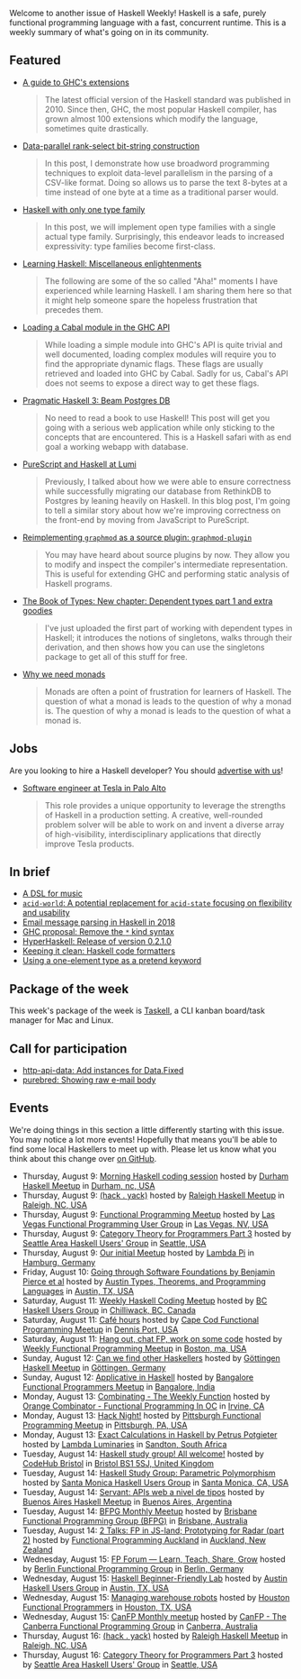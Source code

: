 <!-- 2018-08-09 -->

Welcome to another issue of Haskell Weekly!
Haskell is a safe, purely functional programming language with a fast, concurrent runtime.
This is a weekly summary of what's going on in its community.

## Featured

-   [A guide to GHC's extensions](https://limperg.de/ghc-extensions/)

    > The latest official version of the Haskell standard was published in 2010. Since then, GHC, the most popular Haskell compiler, has grown almost 100 extensions which modify the language, sometimes quite drastically.

-   [Data-parallel rank-select bit-string construction](https://haskell-works.github.io/posts/2018-08-08-data-parallel-rank-select-bit-string-construction.html)

    > In this post, I demonstrate how use broadword programming techniques to exploit data-level parallelism in the parsing of a CSV-like format. Doing so allows us to parse the text 8-bytes at a time instead of one byte at a time as a traditional parser would.

-   [Haskell with only one type family](https://blog.poisson.chat/posts/2018-08-06-one-type-family.html)

    > In this post, we will implement open type families with a single actual type family. Surprisingly, this endeavor leads to increased expressivity: type families become first-class.

-   [Learning Haskell: Miscellaneous enlightenments](https://sras.me/haskell/miscellaneous-enlightenments.html)

    > The following are some of the so called "Aha!" moments I have experienced while learning Haskell. I am sharing them here so that it might help someone spare the hopeless frustration that precedes them.

-   [Loading a Cabal module in the GHC API](https://alternativebit.fr/posts/haskell/cabal-ghc-api/)

    > While loading a simple module into GHC's API is quite trivial and well documented, loading complex modules will require you to find the appropriate dynamic flags. These flags are usually retrieved and loaded into GHC by Cabal. Sadly for us, Cabal's API does not seems to expose a direct way to get these flags.

-   [Pragmatic Haskell 3: Beam Postgres DB](https://jappieklooster.nl/pragmatic-haskell-iii-beam-postgres-db.html)

    > No need to read a book to use Haskell! This post will get you going with a serious web application while only sticking to the concepts that are encountered. This is a Haskell safari with as end goal a working webapp with database.

-   [PureScript and Haskell at Lumi](https://medium.com/fuzzy-sharp/purescript-and-haskell-at-lumi-7e8e2b16fb13)

    > Previously, I talked about how we were able to ensure correctness while successfully migrating our database from RethinkDB to Postgres by leaning heavily on Haskell. In this blog post, I'm going to tell a similar story about how we're improving correctness on the front-end by moving from JavaScript to PureScript.

-   [Reimplementing `graphmod` as a source plugin: `graphmod-plugin`](https://mpickering.github.io/posts/2018-08-09-source-plugin-graphmod.html)

    > You may have heard about source plugins by now. They allow you to modify and inspect the compiler's intermediate representation. This is useful for extending GHC and performing static analysis of Haskell programs.

-   [The Book of Types: New chapter: Dependent types part 1 and extra goodies](https://www.patreon.com/posts/new-chapter-part-20563552)

    > I've just uploaded the first part of working with dependent types in Haskell; it introduces the notions of singletons, walks through their derivation, and then shows how you can use the singletons package to get all of this stuff for free.

-   [Why we need monads](https://steven741.github.io/posts/2018-07-28-haskell-tutorial-1.html)

    > Monads are often a point of frustration for learners of Haskell. The question of what a monad is leads to the question of why a monad is. The question of why a monad is leads to the question of what a monad is.

## Jobs

Are you looking to hire a Haskell developer?
You should [advertise with us](/advertising.html)!

-   [Software engineer at Tesla in Palo Alto](https://www.reddit.com/r/haskell/comments/95osyd/fulltime_position_at_tesla_inc/)

    > This role provides a unique opportunity to leverage the strengths of Haskell in a production setting. A creative, well-rounded problem solver will be able to work on and invent a diverse array of high-visibility, interdisciplinary applications that directly improve Tesla products.

## In brief

-   [A DSL for music](https://jeremydormitzer.com/blog/a-dsl-for-music/)
-   [`acid-world`: A potential replacement for `acid-state` focusing on flexibility and usability](https://www.reddit.com/r/haskell/comments/94rxip/feedback_request_on_poc_acidworld_a_potential/)
-   [Email message parsing in Haskell in 2018](https://gist.github.com/chrisdone/47a9e22672b54dedc87dec8b415e8127/b21e7f0e0dea6c641cae698173f12689e8507edb)
-   [GHC proposal: Remove the `*` kind syntax](https://github.com/ghc-proposals/ghc-proposals/pull/143)
-   [HyperHaskell: Release of version 0.2.1.0](https://apfelmus.nfshost.com/blog/2018/08/06-hyper-0-2.html)
-   [Keeping it clean: Haskell code formatters](https://mmhaskell.com/blog/2018/8/6/keeping-it-clean-haskell-code-formatters)
-   [Using a one-element type as a pretend keyword](https://blog.plover.com/prog/haskell/fake-keyword.html)

## Package of the week

This week's package of the week is [Taskell](https://taskell.app),
a CLI kanban board/task manager for Mac and Linux.

## Call for participation

-   [http-api-data: Add instances for Data.Fixed](https://github.com/fizruk/http-api-data/issues/77)
-   [purebred: Showing raw e-mail body](https://github.com/purebred-mua/purebred/issues/195)

## Events

We're doing things in this section a little differently starting with this issue.
You may notice a lot more events!
Hopefully that means you'll be able to find some local Haskellers to meet up with.
Please let us know what you think about this change over [on GitHub](https://github.com/haskellweekly/haskellweekly.github.io/issues/207).

- Thursday, August 9: [Morning Haskell coding session](https://www.meetup.com/Durham-Haskell-Meetup/events/253452186/) hosted by [Durham Haskell Meetup](https://www.meetup.com/Durham-Haskell-Meetup/) in [Durham, nc, USA](https://www.openstreetmap.org/?mlat=36.013916015625&mlon=-78.92152404785156)
- Thursday, August 9: [(hack . yack)](https://www.meetup.com/Raleigh-Haskell-Meetup/events/253466952/) hosted by [Raleigh Haskell Meetup](https://www.meetup.com/Raleigh-Haskell-Meetup/) in [Raleigh, NC, USA](https://www.openstreetmap.org/?mlat=35.77825927734375&mlon=-78.63912963867188)
- Thursday, August 9: [Functional Programming Meetup](https://www.meetup.com/las-vegas-functional-programming/events/253192401/) hosted by [Las Vegas Functional Programming User Group](https://www.meetup.com/las-vegas-functional-programming/) in [Las Vegas, NV, USA](https://www.openstreetmap.org/?mlat=36.0655517578125&mlon=-115.1436538696289)
- Thursday, August 9: [Category Theory for Programmers Part 3](https://www.meetup.com/SEAHUG/events/252892445/) hosted by [Seattle Area Haskell Users' Group](https://www.meetup.com/SEAHUG/) in [Seattle, USA](https://www.openstreetmap.org/?mlat=47.64826965332031&mlon=-122.34236907958984)
- Thursday, August 9: [Our initial Meetup](https://www.meetup.com/Lambda-Pi/events/252428689/) hosted by [Lambda Pi](https://www.meetup.com/Lambda-Pi/) in [Hamburg, Germany](https://www.openstreetmap.org/?mlat=53.556358337402344&mlon=9.988266944885254)
- Friday, August 10: [Going through Software Foundations by Benjamin Pierce et al](https://www.meetup.com/Austin-Types-Theorems-and-Programming-Languages/events/253501281/) hosted by [Austin Types, Theorems, and Programming Languages](https://www.meetup.com/Austin-Types-Theorems-and-Programming-Languages/) in [Austin, TX, USA](https://www.openstreetmap.org/?mlat=30.39307975769043&mlon=-97.7469711303711)
- Saturday, August 11: [Weekly Haskell Coding Meetup](https://www.meetup.com/BC-HUG/events/253528208/) hosted by [BC Haskell Users Group](https://www.meetup.com/BC-HUG/) in [Chilliwack, BC, Canada](https://www.openstreetmap.org/?mlat=49.156490325927734&mlon=-121.9581298828125)
- Saturday, August 11: [Café hours](https://www.meetup.com/Cape-Cod-Functional-Programming-Meetup/events/253578514/) hosted by [Cape Cod Functional Programming Meetup](https://www.meetup.com/Cape-Cod-Functional-Programming-Meetup/) in [Dennis Port, USA](https://www.openstreetmap.org/?mlat=41.66825866699219&mlon=-70.12324523925781)
- Saturday, August 11: [Hang out, chat FP, work on some code](https://www.meetup.com/Weekly-Functional-Programming-Meetup/events/253005371/) hosted by [Weekly Functional Programming Meetup](https://www.meetup.com/Weekly-Functional-Programming-Meetup/) in [Boston, ma, USA](https://www.openstreetmap.org/?mlat=42.35726547241211&mlon=-71.05818939208984)
- Sunday, August 12: [Can we find other Haskellers](https://www.meetup.com/Gottingen-Haskell-Meetup/events/253556824/) hosted by [Göttingen Haskell Meetup](https://www.meetup.com/Gottingen-Haskell-Meetup/) in [Göttingen, Germany](https://www.openstreetmap.org/?mlat=51.529998779296875&mlon=9.920000076293945)
- Sunday, August 12: [Applicative in Haskell](https://www.meetup.com/Bangalore-Functional-Programmers-Meetup/events/253089668/) hosted by [Bangalore Functional Programmers Meetup](https://www.meetup.com/Bangalore-Functional-Programmers-Meetup/) in [Bangalore, India](https://www.openstreetmap.org/?mlat=12.970000267028809&mlon=77.55999755859375)
- Monday, August 13: [Combinating - The Weekly Function](https://www.meetup.com/orange-combinator/events/253458309/) hosted by [Orange Combinator - Functional Programming In OC](https://www.meetup.com/orange-combinator/) in [Irvine, CA](https://www.openstreetmap.org/?mlat=33.7400016784668&mlon=-117.75)
- Monday, August 13: [Hack Night!](https://www.meetup.com/Pittsburgh-Functional-Programming-Meetup/events/253496162/) hosted by [Pittsburgh Functional Programming Meetup](https://www.meetup.com/Pittsburgh-Functional-Programming-Meetup/) in [Pittsburgh, PA, USA](https://www.openstreetmap.org/?mlat=40.471500396728516&mlon=-79.96011352539063)
- Monday, August 13: [Exact Calculations in Haskell by Petrus Potgieter](https://www.meetup.com/lambda-luminaries/events/251751243/) hosted by [Lambda Luminaries](https://www.meetup.com/lambda-luminaries/) in [Sandton, South Africa](https://www.openstreetmap.org/?mlat=-26.106260299682617&mlon=28.056909561157227)
- Tuesday, August 14: [Haskell study group! All welcome!](https://www.meetup.com/CodeHub-Bristol/events/253369445/) hosted by [CodeHub Bristol](https://www.meetup.com/CodeHub-Bristol/) in [Bristol BS1 5SJ, United Kingdom](https://www.openstreetmap.org/?mlat=51.45479202270508&mlon=-2.599644899368286)
- Tuesday, August 14: [Haskell Study Group: Parametric Polymorphism](https://www.meetup.com/santa-monica-haskell/events/253625750/) hosted by [Santa Monica Haskell Users Group](https://www.meetup.com/santa-monica-haskell/) in [Santa Monica, CA, USA](https://www.openstreetmap.org/?mlat=34.01523971557617&mlon=-118.49053955078125)
- Tuesday, August 14: [Servant: APIs web a nivel de tipos](https://www.meetup.com/Buenos-Aires-Haskell-Meetup/events/253287359/) hosted by [Buenos Aires Haskell Meetup](https://www.meetup.com/Buenos-Aires-Haskell-Meetup/) in [Buenos Aires, Argentina](https://www.openstreetmap.org/?mlat=-34.59729766845703&mlon=-58.37212371826172)
- Tuesday, August 14: [BFPG Monthly Meetup](https://www.meetup.com/Brisbane-Functional-Programming-Group/events/248688776/) hosted by [Brisbane Functional Programming Group (BFPG)](https://www.meetup.com/Brisbane-Functional-Programming-Group/) in [Brisbane, Australia](https://www.openstreetmap.org/?mlat=-27.4583797454834&mlon=153.03416442871094)
- Tuesday, August 14: [2 Talks: FP in JS-land; Prototyping for Radar (part 2)](https://www.meetup.com/Functional-Programming-Auckland/events/253467799/) hosted by [Functional Programming Auckland](https://www.meetup.com/Functional-Programming-Auckland/) in [Auckland, New Zealand](https://www.openstreetmap.org/?mlat=-36.85873794555664&mlon=174.7685089111328)
- Wednesday, August 15: [FP Forum — Learn, Teach, Share, Grow](https://www.meetup.com/Berlin-Functional-Programming-Group/events/252030492/) hosted by [Berlin Functional Programming Group](https://www.meetup.com/Berlin-Functional-Programming-Group/) in [Berlin, Germany](https://www.openstreetmap.org/?mlat=52.48484420776367&mlon=13.357099533081055)
- Wednesday, August 15: [Haskell Beginner-Friendly Lab](https://www.meetup.com/ATX-Haskell/events/252838872/) hosted by [Austin Haskell Users Group](https://www.meetup.com/ATX-Haskell/) in [Austin, TX, USA](https://www.openstreetmap.org/?mlat=30.390689849853516&mlon=-97.75304412841797)
- Wednesday, August 15: [Managing warehouse robots](https://www.meetup.com/Houston-Functional-Programmers/events/250815717/) hosted by [Houston Functional Programmers](https://www.meetup.com/Houston-Functional-Programmers/) in [Houston, TX, USA](https://www.openstreetmap.org/?mlat=29.709369659423828&mlon=-95.45894622802734)
- Wednesday, August 15: [CanFP Monthly meetup](https://www.meetup.com/CanFPG/events/252897783/) hosted by [CanFP - The Canberra Functional Programming Group](https://www.meetup.com/CanFPG/) in [Canberra, Australia](https://www.openstreetmap.org/?mlat=-35.27530288696289&mlon=149.12063598632813)
- Thursday, August 16: [(hack . yack)](https://www.meetup.com/Raleigh-Haskell-Meetup/events/253219863/) hosted by [Raleigh Haskell Meetup](https://www.meetup.com/Raleigh-Haskell-Meetup/) in [Raleigh, NC, USA](https://www.openstreetmap.org/?mlat=35.77825927734375&mlon=-78.63912963867188)
- Thursday, August 16: [Category Theory for Programmers Part 3](https://www.meetup.com/SEAHUG/events/253049807/) hosted by [Seattle Area Haskell Users' Group](https://www.meetup.com/SEAHUG/) in [Seattle, USA](https://www.openstreetmap.org/?mlat=47.64826965332031&mlon=-122.34236907958984)
